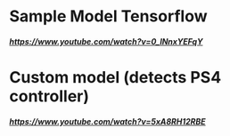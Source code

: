 # Sample Model Tensorflow
##### https://www.youtube.com/watch?v=0_lNnxYEFqY
# Custom model (detects PS4 controller)
##### https://www.youtube.com/watch?v=5xA8RH12RBE
